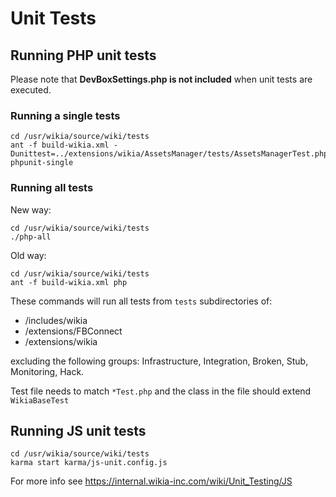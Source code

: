 # Unit Tests

## Running PHP unit tests

Please note that **DevBoxSettings.php is not included** when unit tests are executed.

### Running a single tests

```
cd /usr/wikia/source/wiki/tests
ant -f build-wikia.xml -Dunittest=../extensions/wikia/AssetsManager/tests/AssetsManagerTest.php phpunit-single
```

### Running all tests

New way:
```
cd /usr/wikia/source/wiki/tests
./php-all
```

Old way:
```
cd /usr/wikia/source/wiki/tests
ant -f build-wikia.xml php
```

These commands will run all tests from ``tests`` subdirectories of:

* /includes/wikia
* /extensions/FBConnect
* /extensions/wikia

excluding the following groups: Infrastructure, Integration, Broken, Stub, Monitoring, Hack.

Test file needs to match ``*Test.php`` and the class in the file should extend ``WikiaBaseTest``

## Running JS unit tests

```
cd /usr/wikia/source/wiki/tests
karma start karma/js-unit.config.js
```

For more info see
https://internal.wikia-inc.com/wiki/Unit_Testing/JS
